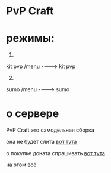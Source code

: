 # PvP Craft
 
# режимы:
1.
 kit pvp
 /menu ----> kit pvp
 
 
 

2.
 sumo
 /menu ----> sumo
 
 

# о сервере
PvP Craft это самодельная сборка



она не будет слита [вот тута](https://kotetop8414.github.io/servers_download/)


о покупке доната спрашивать [вот тута](https://discord.gg/E9TTKVXTQW)



на этом всё


